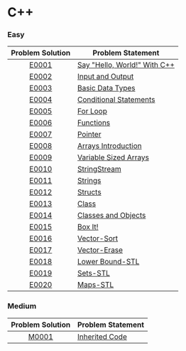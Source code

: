 # C++

### Easy

|Problem Solution|Problem Statement|
|:--------------:|-----------------|
|[E0001]|[Say "Hello, World!" With C++]|
|[E0002]|[Input and Output]|
|[E0003]|[Basic Data Types]|
|[E0004]|[Conditional Statements]|
|[E0005]|[For Loop]|
|[E0006]|[Functions]|
|[E0007]|[Pointer]|
|[E0008]|[Arrays Introduction]|
|[E0009]|[Variable Sized Arrays]|
|[E0010]|[StringStream]|
|[E0011]|[Strings]|
|[E0012]|[Structs]|
|[E0013]|[Class]|
|[E0014]|[Classes and Objects]|
|[E0015]|[Box It!]|
|[E0016]|[Vector-Sort]|
|[E0017]|[Vector-Erase]|
|[E0018]|[Lower Bound-STL]|
|[E0019]|[Sets-STL]|
|[E0020]|[Maps-STL]|

### Medium

|Problem Solution|Problem Statement|
|:--------------:|-----------------|
|[M0001]|[Inherited Code]|

[//]: # (C++)

[//]: # (Easy)

[E0001]: Easy/E0001.cpp
[Say "Hello, World!" With C++]: https://www.hackerrank.com/challenges/cpp-hello-world/problem

[E0002]: Easy/E0002.cpp
[Input and Output]: https://www.hackerrank.com/challenges/cpp-input-and-output/problem

[E0003]: Easy/E0003.cpp
[Basic Data Types]: https://www.hackerrank.com/challenges/c-tutorial-basic-data-types/problem

[E0004]: Easy/E0004.cpp
[Conditional Statements]: https://www.hackerrank.com/challenges/c-tutorial-conditional-if-else/problem

[E0005]: Easy/E0005.cpp
[For Loop]: https://www.hackerrank.com/challenges/c-tutorial-for-loop/problem

[E0006]: Easy/E0006.cpp
[Functions]: https://www.hackerrank.com/challenges/c-tutorial-functions/problem

[E0007]: Easy/E0007.cpp
[Pointer]: https://www.hackerrank.com/challenges/c-tutorial-pointer/problem

[E0008]: Easy/E0008.cpp
[Arrays Introduction]: https://www.hackerrank.com/challenges/arrays-introduction/problem

[E0009]: Easy/E0009.cpp
[Variable Sized Arrays]: https://www.hackerrank.com/challenges/variable-sized-arrays/problem

[E0010]: Easy/E0010.cpp
[StringStream]: https://www.hackerrank.com/challenges/c-tutorial-stringstream/problem

[E0011]: Easy/E0011.cpp
[Strings]: https://www.hackerrank.com/challenges/c-tutorial-strings/problem

[E0012]: Easy/E0012.cpp
[Structs]: https://www.hackerrank.com/challenges/c-tutorial-struct/problem

[E0013]: Easy/E0013.cpp
[Class]: https://www.hackerrank.com/challenges/c-tutorial-class/problem

[E0014]: Easy/E0014.cpp
[Classes and Objects]: https://www.hackerrank.com/challenges/classes-objects/problem

[E0015]: Easy/E0015.cpp
[Box It!]: https://www.hackerrank.com/challenges/box-it/problem

[E0016]: Easy/E0016.cpp
[Vector-Sort]: https://www.hackerrank.com/challenges/vector-sort/problem

[E0017]: Easy/E0017.cpp
[Vector-Erase]: https://www.hackerrank.com/challenges/vector-erase/problem

[E0018]: Easy/E0018.cpp
[Lower Bound-STL]: https://www.hackerrank.com/challenges/cpp-lower-bound/problem

[E0019]: Easy/E0019.cpp
[Sets-STL]: https://www.hackerrank.com/challenges/cpp-sets/problem

[E0020]: Easy/E0020.cpp
[Maps-STL]: https://www.hackerrank.com/challenges/cpp-maps/problem

[//]: # (Medium)

[M0001]: Medium/M0001.cpp
[Inherited Code]: https://www.hackerrank.com/challenges/inherited-code/problem

[//]: # (EOF)